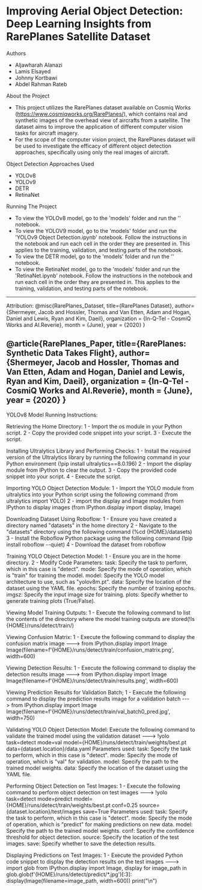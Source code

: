 # Improving Aerial Object Detection: Deep Learning Insights from RarePlanes Satellite Dataset
Authors
*  Aljawharah Alanazi
*  Lamis Elsayed
*  Johnny Kortbawi
*  Abdel Rahman Rateb

About the Project
* This project utilizes the RarePlanes dataset available on Cosmiq Works (https://www.cosmiqworks.org/RarePlanes/), which contains real and synthetic images of the overhead view of aircrafts from a satellite. The dataset aims to improve the application of different computer vision tasks for aircraft imagery.
* For the scope of the computer vision project, the RarePlanes dataset will be used to investigate the efficacy of different object detection approaches, specifically using only the real images of aircraft.

Object Detection Approaches Used
* YOLOv8
* YOLOv9
* DETR
* RetinaNet

Running The Project
* To view the YOLOv8 model, go to the 'models' folder and run the '' notebook.
* To view the YOLOV9 model, go to the 'models' folder and run the 'YOLOv9 Object Detection.ipynb' notebook. Follow the instructions in the notebook and run each cell in the order they are presented in. This applies to the training, validation, and testing parts of the notebook.
* To view the DETR model, go to the 'models' folder and run the '' notebook.
* To view the RetinaNet model, go to the 'models' folder and run the 'RetinaNet.ipynb' notebook. Follow the instructions in the notebook and run each cell in the order they are presented in. This applies to the training, validation, and testing parts of the notebook.
------------------------------------------------------------------------------------------------------------------------------------------------------------------------------------------------------------------
Attribution:
@misc{RarePlanes_Dataset,
    title={RarePlanes Dataset},
    author={Shermeyer, Jacob and Hossler, Thomas and Van Etten, Adam and Hogan, Daniel and Lewis, Ryan and Kim, Daeil},
    organization = {In-Q-Tel - CosmiQ Works and AI.Reverie},
    month = {June},
    year = {2020}
}

@article{RarePlanes_Paper,
    title={RarePlanes: Synthetic Data Takes Flight},
    author={Shermeyer, Jacob and Hossler, Thomas and Van Etten, Adam and Hogan, Daniel and Lewis, Ryan and Kim, Daeil},
    organization = {In-Q-Tel - CosmiQ Works and AI.Reverie},
    month = {June},
    year = {2020}
}
------------------------------------------------------------------------------------------------------------------------------------------------------------------------------------------------------------------
YOLOv8 Model Running Instructions:

Retrieving the Home Directory:
1 - Import the os module in your Python script.
2 - Copy the provided code snippet into your script.
3 - Execute the script.

Installing Ultralytics Library and Performing Checks:
1 - Install the required version of the Ultralytics library by running the following command in your Python environment (!pip install ultralytics==8.0.196)
2 - Import the display module from IPython to clear the output.
3 - Copy the provided code snippet into your script.
4 - Execute the script.

Importing YOLO Object Detection Module:
1 - Import the YOLO module from ultralytics into your Python script using the following command (from ultralytics import YOLO)
2 - import the display and Image modules from IPython to display images (from IPython.display import display, Image)

Downloading Dataset Using Roboflow:
1 - Ensure you have created a directory named "datasets" in the home directory
2 - Navigate to the "datasets" directory using the following command (%cd {HOME}/datasets)
3 - Install the Roboflow Python package using the following command (!pip install roboflow --quiet)
4 - Download the dataset from roboflow

Training YOLO Object Detection Model:
1 - Ensure you are in the home directory.
2 - Modify Code Parameters:
	task: Specify the task to perform, which in this case is "detect".
	mode: Specify the mode of operation, which is "train" for training the model.
	model: Specify the YOLO model architecture to use, such as "yolov8m.pt".
	data: Specify the location of the dataset using the YAML file.
	epochs: Specify the number of training epochs.
	imgsz: Specify the input image size for training.
	plots: Specify whether to generate training plots (True/False).

Viewing Model Training Outputs:
1 - Execute the following command to list the contents of the directory where the model training outputs are stored(!ls {HOME}/runs/detect/train/)

Viewing Confusion Matrix:
1 - Execute the following command to display the confusion matrix image ---> from IPython.display import Image
Image(filename=f'{HOME}/runs/detect/train/confusion_matrix.png', width=600) 


Viewing Detection Results:
1 - Execute the following command to display the detection results image ---> from IPython.display import Image
Image(filename=f'{HOME}/runs/detect/train/results.png', width=600)


Viewing Prediction Results for Validation Batch;
1 - Execute the following command to display the prediction results image for a validation batch ---> 
from IPython.display import Image
Image(filename=f'{HOME}/runs/detect/train/val_batch0_pred.jpg', width=750)


Validating YOLO Object Detection Model:
Execute the following command to validate the trained model using the validation dataset ---> 
!yolo task=detect mode=val model={HOME}/runs/detect/train/weights/best.pt data={dataset.location}/data.yaml
Parameters used:
	task: Specify the task to perform, which in this case is "detect".
	mode: Specify the mode of operation, which is "val" for validation.
	model: Specify the path to the trained model weights.
	data: Specify the location of the dataset using the YAML file.

Performing Object Detection on Test Images:
1 - Execute the following command to perform object detection on test images --->
!yolo task=detect mode=predict model={HOME}/runs/detect/train/weights/best.pt conf=0.25 source={dataset.location}/test/images save=True
Parameters used: 
	task: Specify the task to perform, which in this case is "detect".
	mode: Specify the mode of operation, which is "predict" for making predictions on new data.
	model: Specify the path to the trained model weights.
	conf: Specify the confidence threshold for object detection.
	source: Specify the location of the test images.
	save: Specify whether to save the detection results.

Displaying Predictions on Test Images:
1 - Execute the provided Python code snippet to display the detection results on the test images ---> 
import glob
from IPython.display import Image, display
for image_path in glob.glob(f'{HOME}/runs/detect/predict/*.jpg')[:3]:
      display(Image(filename=image_path, width=600))
      print("\n")





	


 

